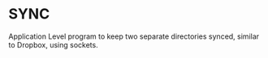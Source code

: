 # SYNC
Application Level program to keep two separate directories synced, similar to Dropbox, using sockets.
